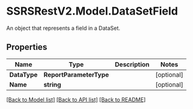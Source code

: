 # SSRSRestV2.Model.DataSetField
An object that represents a field in a DataSet.

## Properties

Name | Type | Description | Notes
------------ | ------------- | ------------- | -------------
**DataType** | **ReportParameterType** |  | [optional] 
**Name** | **string** |  | [optional] 

[[Back to Model list]](../../README.md#documentation-for-models) [[Back to API list]](../../README.md#documentation-for-api-endpoints) [[Back to README]](../../README.md)

